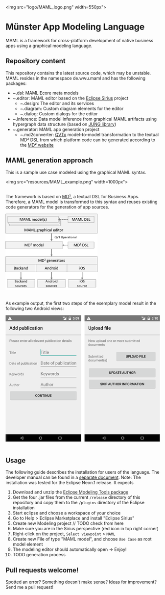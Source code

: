 <img src="logo/MAML_logo.png" width=550px">

# Münster App Modeling Language

MAML is a framework for cross-platform development of native business apps using a graphical modeling language.

## Repository content
This repository contains the latest source code, which may be unstable.
MAML resides in the namespace de.wwu.maml and has the following packages:

* ~.dsl: MAML Ecore meta models
* ~.editor: MAML editor based on the [Eclipse Sirius](https://eclipse.org/sirius/) project
  * ~.design: The editor and its services
  * ~.diagram: Custom diagram elements for the editor
  * ~.dialog: Custom dialogs for the editor
* ~.inference: Data model inference from graphical MAML artifacts using hypergraph data structure (based on [JUNG library](https://github.com/jrtom/jung))
* ~.generator: MAML app generation project
  * ~.md2converter: [QVTo](https://projects.eclipse.org/projects/modeling.mmt.qvt-oml) model-to-model transformation to the textual MD² DSL from which platform code can be generated according to the [MD² website](http://wwu-pi.github.io/md2-web/)

## MAML generation approach
This is a sample use case modeled using the graphical MAML syntax.

<img src="resources/MAML_example.png" width=1000px"><br><br>

The framework is based on [MD²](http://wwu-pi.github.io/md2-web/), a textual DSL for Business Apps.
Therefore, a MAML model is transformed to this syntax and reuses existing code generators for the generation of app sources.

<img src="resources/MAML_process.png" width="300px"><br><br>

As example output, the first two steps of the exemplary model result in the following two Android views:

<img src="resources/MAML_app_result.png" width="550px"><br><br>

## Usage
The following guide describes the installation for users of the language. The developer manual can be found in a [separate document](developer.MD).
Note: The installation was tested for the Eclipse Neon.1 release. It expects

1. Download and unzip the [Eclipse Modeling Tools package](http://www.eclipse.org/downloads/packages/eclipse-modeling-tools/neon1a)
1. Get the four .jar files from the current `/release` directory of this repository and copy them to the `/plugins` directory of the Eclipse installation
1. Start eclipse and choose a workspace of your choice
1. Go to Help > Eclipse Marketplace and install "Eclipse Sirius"
1. Create new Modeling project // TODO check from here
1. Make sure you are in the Sirius perspective (red icon in top right corner)
1. Right-click on the project, `Select viewpoint` > `MAML`
1. Create new File of type "MAML model", and choose `Use Case` as root model element
1. The modeling editor should automatically open -> Enjoy!
1. TODO generation process

## Pull requests welcome!

Spotted an error? Something doesn't make sense? Ideas for improvement? Send me a pull request!
